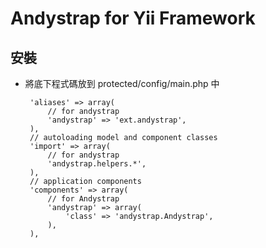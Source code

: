 Andystrap for Yii Framework
===========================

## 安裝

 * 將底下程式碼放到 protected/config/main.php 中

	    'aliases' => array(
	        // for andystrap
	        'andystrap' => 'ext.andystrap',
	    ),
	    // autoloading model and component classes
	    'import' => array(
	        // for andystrap
	        'andystrap.helpers.*',
	    ),
	    // application components
	    'components' => array(
	        // for Andystrap
	        'andystrap' => array(
	            'class' => 'andystrap.Andystrap',
	        ),
	    ),

